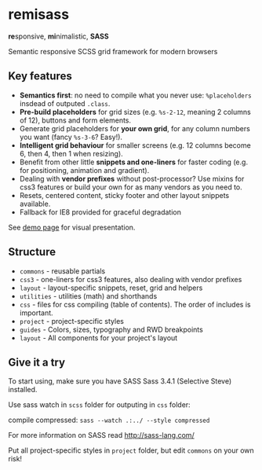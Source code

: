 remisass
========
**re**sponsive, **mi**nimalistic, **SASS**  

Semantic responsive SCSS grid framework for modern browsers


Key features
------------
- **Semantics first**: no need to compile what you never use: `%placeholders` insdead of outputed `.class`.
- **Pre-build placeholders** for grid sizes (e.g. `%s-2-12`, meaning 2 columns of 12), buttons and form elements.
- Generate grid placeholders for **your own grid**, for any column numbers you want (fancy `%s-3-6`? Easy!).
- **Intelligent grid behaviour** for smaller screens (e.g. 12 columns become 6, then 4, then 1 when resizing).
- Benefit from other little **snippets and one-liners** for faster coding (e.g. for positioning, animation and gradient).
- Dealing with **vendor prefixes** without post-processor? Use mixins for css3 features or build your own for as many vendors as you need to.
- Resets, centered content, sticky footer and other layout snippets available.
- Fallback for IE8 provided for graceful degradation

See [demo page](http://work.wellagain.lt/remisass/) for visual presentation.

Structure
---------
- `commons` - reusable partials
 - `css3` -  one-liners for css3 features, also dealing with vendor prefixes
 - `layout` - layout-specific snippets, reset, grid and helpers
 - `utilities` - utilities (math) and shorthands
- `css` -  files for css compiling (table of contents). The order of includes is important.
- `project` - project-specific styles
 - `guides` - Colors, sizes, typography and RWD breakpoints
 - `layout` - All components for your project's layout


Give it a try
---------------
To start using, make sure you have SASS Sass 3.4.1 (Selective Steve) installed.

Use sass watch in `scss` folder for outputing in `css` folder:

compile compressed:
`sass --watch .:../ --style compressed`

For more information on SASS read http://sass-lang.com/

Put all project-specific styles in `project` folder, but edit `commons` on your own risk!
